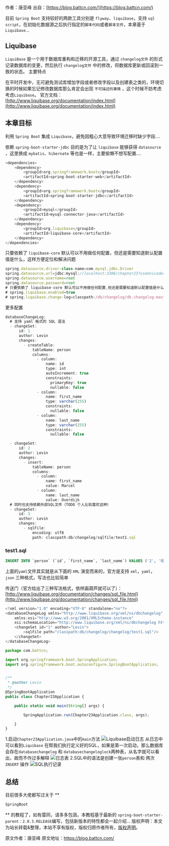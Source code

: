 

  
作者：唐亚峰 出自：[https://blog.battcn.com/](https://blog.battcn.com/)

目前 `Spring Boot` 支持较好的两款工具分别是 `flyway`、`liquibase`，支持 `sql script`，在初始化数据源之后执行指定的`脚本代码`或者`脚本文件`，本章基于 `Liquibase`…

## Liquibase

`LiquiBase` 是一个用于数据库重构和迁移的开源工具，通过 `changelog文件` 的形式记录数据库的变更，然后执行 `changelog文件` 中的修改，将数据库更新或回滚到一致的状态。
主要特点

在平时开发中，无可避免测试库增加字段或者修改字段以及创建表之类的，环境切换的时候如果忘记修改数据库那么肯定会出现 `不可描述的事情` ，这个时候不妨考虑考虑`Liquibase`。 官方文档：[http://www.liquibase.org/documentation/index.html](http://www.liquibase.org/documentation/index.html)

## 本章目标

利用 `Spring Boot` 集成 `Liquibase`，避免因粗心大意导致环境迁移时缺少字段….

依赖 `spring-boot-starter-jdbc` 目的是为了让 `liquibase` 能够获得 `datasource` ，这里换成 `mybatis`、`hibernate` 等也是一样，主要偷懒不想写配置….

```js 
<dependencies>
    <dependency>
        <groupId>org.springframework.boot</groupId>
        <artifactId>spring-boot-starter-web</artifactId>
    </dependency>
    <dependency>
        <groupId>org.springframework.boot</groupId>
        <artifactId>spring-boot-starter-jdbc</artifactId>
    </dependency>
    <dependency>
        <groupId>mysql</groupId>
        <artifactId>mysql-connector-java</artifactId>
    </dependency>
    <dependency>
        <groupId>org.liquibase</groupId>
        <artifactId>liquibase-core</artifactId>
    </dependency>
</dependencies>
```

只要依赖了 `liquibase-core` 默认可以不用做任何配置，但还是需要知道默认配置值是什么，这样方便定位和解决问题

```js 
spring.datasource.driver-class-name=com.mysql.jdbc.Driver
spring.datasource.url=jdbc:mysql://localhost:3306/chapter23?useUnicode=true&characterEncoding=UTF-8&zeroDateTimeBehavior=convertToNull&allowMultiQueries=true&useSSL=false
spring.datasource.username=root
spring.datasource.password=root
# 只要依赖了 liquibase-core 默认可以不用做任何配置,但还是需要知道默认配置值是什么
# spring.liquibase.enabled=true
# spring.liquibase.change-log=classpath:/db/changelog/db.changelog-master.yaml
```
 
更多配置


```js 
databaseChangeLog:
  # 支持 yaml 格式的 SQL 语法
  - changeSet:
      id: 1
      author: Levin
      changes:
        - createTable:
            tableName: person
            columns:
              - column:
                  name: id
                  type: int
                  autoIncrement: true
                  constraints:
                    primaryKey: true
                    nullable: false
              - column:
                  name: first_name
                  type: varchar(255)
                  constraints:
                    nullable: false
              - column:
                  name: last_name
                  type: varchar(255)
                  constraints:
                    nullable: false

  - changeSet:
      id: 2
      author: Levin
      changes:
        - insert:
            tableName: person
            columns:
              - column:
                  name: first_name
                  value: Marcel
              - column:
                  name: last_name
                  value: Overdijk
  # 同时也支持依赖外部SQL文件（TODO 个人比较喜欢这种）
  - changeSet:
      id: 3
      author: Levin
      changes:
        - sqlFile:
            encoding: utf8
            path: classpath:db/changelog/sqlfile/test1.sql

 ```

### test1.sql

```sql
INSERT INTO `person` (`id`, `first_name`, `last_name`) VALUES ('2', '哈哈', '呵呵');
```
 
上面的`yaml`文件其实就是从下面的 `XML` 演变而来的，官方是支持 `xml`，`yaml`，`json` 三种格式，写法也比较简单

传送门（官方给出了三种写法格式，依样画葫芦就可以了）：[http://www.liquibase.org/documentation/changes/sql_file.html](http://www.liquibase.org/documentation/changes/sql_file.html)


```js 
<?xml version="1.0" encoding="UTF-8" standalone="no"?>  
<databaseChangeLog xmlns="http://www.liquibase.org/xml/ns/dbchangelog"   
    xmlns:xsi="http://www.w3.org/2001/XMLSchema-instance"   
    xsi:schemaLocation="http://www.liquibase.org/xml/ns/dbchangelog http://www.liquibase.org/xml/ns/dbchangelog/dbchangelog-2.0.xsd">  
    <changeSet id="1" author="Levin">
        <sqlFile path="classpath:db/changelog/changelog/test1.sql"/>
    </changeSet>
</databaseChangeLog>
```


```js 
package com.battcn;

import org.springframework.boot.SpringApplication;
import org.springframework.boot.autoconfigure.SpringBootApplication;


/**
 * @author Levin
 */
@SpringBootApplication
public class Chapter23Application {

    public static void main(String[] args) {

        SpringApplication.run(Chapter23Application.class, args);

    }
}
```

1.启动`Chapter23Application.java`中的`main`方法 ![Liquibase启动日志](https://gitee.com/hezhiyuan007/java-study/raw/master/images/SpringBoot2/c26c68e9-8ac4-4445-90c1-4dd80cfd0860.png) 从日志中可以看到`Liquibase` 在帮我们执行定义好的SQL，如果是第一次启动，那么数据库会存在`databasechangelog` 和 `databasechangeloglock`两种表，从名字就可以看出，故而不作过多解释 ![日志表](https://gitee.com/hezhiyuan007/java-study/raw/master/images/SpringBoot2/959cb71a-80a6-4307-b0be-97464108757c.png) 2.SQL中的语法是创建一张`person`表和 两次 `INSERT` 操作 ![SQL执行记录](https://gitee.com/hezhiyuan007/java-study/raw/master/images/SpringBoot2/97a9abcd-1d03-4d8c-a1f2-d84fe56b5801.png)

## 总结

目前很多大佬都写过关于 **
```js 
SpringBoot
```
** 的教程了，如有雷同，请多多包涵，本教程基于最新的 `spring-boot-starter-parent：2.0.3.RELEASE`编写，包括新版本的特性都会一起介绍…
版权声明：本文为站长转载&整理，本站不享有版权，版权归原作者所有，[版权声明](https://gitee.com/hezhiyuan007/java-notes/raw/master/disclaimer.md)。




原文作者：唐亚峰 原文地址：https://blog.battcn.com/